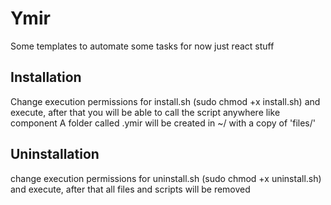 # Ymir
Some templates to automate some tasks for now just react stuff
## Installation
Change execution permissions for install.sh (sudo chmod +x install.sh) and execute, after that you will be able to call the script anywhere like component
A folder called .ymir will be created in ~/ with a copy of 'files/'

## Uninstallation
change execution permissions for uninstall.sh (sudo chmod +x uninstall.sh) and execute, after that all files and scripts will be removed

